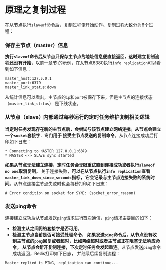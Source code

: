 原理之复制过程
==================================================================
在从节点执行`slaveof`命令后，复制过程便开始动作。复制过程大致分为6个过程：

### 保存主节点（master）信息
**执行`slaveof`命令后从节点只保存主节点的地址信息便直接返回，这时建立复制流程还没有开始**，以前一章节
的示例，在从节点6380执行`info replication`可以看到如下信息：
```
master_host:127.0.0.1
master_port:6379
master_link_status:down
```
从统计信息可以看出，主节点的`ip`和`port`被保存下来，但是主节点的连接状态（`master_link_status`）
是下线状态。

### 从节点（slave）内部通过每秒运行的定时任务维护复制相关逻辑
**当定时任务发现存在新的主节点后，会尝试与该节点建立网络连接。从节点会建立一个`socket`套接字，专门用于
接受主节点发送的复制命令**。从节点连接成功后打印如下日志：
```
* Connecting to MASTER 127.0.0.1:6379
* MASTER <-> SLAVE sync started
```
**如果从节点无法建立连接，定时任务会无限重试直到连接成功或者执行`slaveof no one`取消复制**。
关于连接失败，**可以在从节点执行`info replication`查看`master_link_down_since_seconds`指标，
它会记录与主节点连接失败的系统时间**。从节点连接主节点失败时也会每秒打印如下日志：
```
# Error condition on socket for SYNC: (socket_error_reason)
```

### 发送ping命令
连接建立成功后从节点发送`ping`请求进行首次通信，`ping`请求主要目的如下：
+ **检测主从之间网络套接字是否可用**。
+ **检测主节点当前是否可接受处理命令**。
**如果发送`ping`命令后，从节点没有收到主节点的`pong`回复或者超时，比如网络超时或者主节点正在阻塞无法响应命令，
从节点会断开复制连接，下次定时任务会发起重连**。从节点发送`ping`命令成功返回，Redis打印如下日志，
并继续后续复制流程：
```
Master replied to PING, replication can continue...
```
